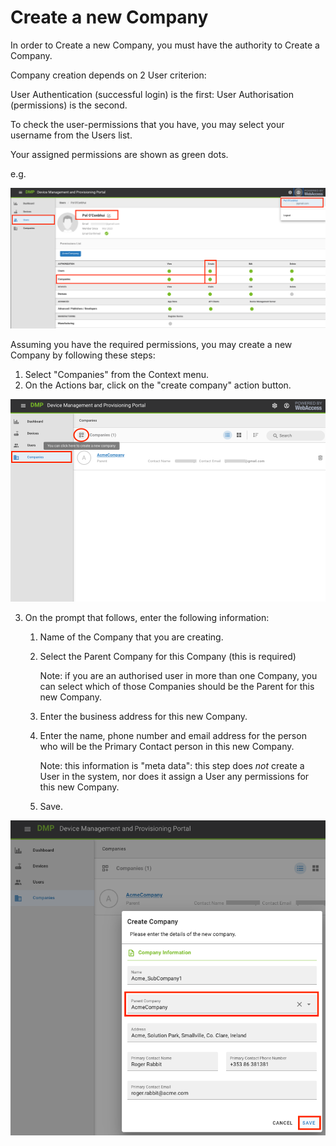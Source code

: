 # Create a new Company

In order to Create a new Company, you must have the authority to Create a Company. 

Company creation depends on 2 User criterion: 

User Authentication (successful login) is the first: User Authorisation (permissions) is the second. 

To check the user-permissions that you have, you may select your username from the Users list.

Your assigned permissions are shown as green dots.

e.g. 

![permissions](/images/tutorials/new_company/01_newCompanyPermissions.png)

Assuming you have the required permissions, you may create a new Company by following these steps: 

1. Select "Companies" from the Context menu. 
2. On the Actions bar, click on the "create company" action button.

![create](/images/tutorials/new_company/02_createCompany.png)

3. On the prompt that follows, enter the following information: 

   1. Name of the Company that you are creating. 

   2. Select the Parent Company for this Company (this is required)

      Note: if you are an authorised user in more than one Company, you can select which of those Companies should be the Parent for this new Company.

   3. Enter the business address for this new Company.

   4. Enter the name, phone number and email address for the person who will be the Primary Contact person in this new Company. 

      Note: this information is "meta data": this step does _not_ create a User in the system, nor does it assign a User any permissions for this new Company. 

   5. Save.

![createCompanyForm](/images/tutorials/new_company/03_createForm.png)



